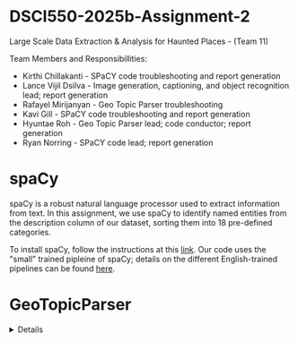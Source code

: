 # DSCI550-2025b-Assignment-2
Large Scale Data Extraction &amp; Analysis for Haunted Places - (Team 11) 

Team Members and Responsibillities: 
- Kirthi Chillakanti - SPaCY code troubleshooting and report generation
- Lance Vijil Dsilva - Image generation, captioning, and object recognition lead; report generation
- Rafayel Mirijanyan - Geo Topic Parser troubleshooting
- Kavi Gill - SPaCY code troubleshooting and report generation
- Hyuntae Roh - Geo Topic Parser lead; code conductor; report generation
- Ryan Norring - SPaCY code lead; report generation

# spaCy
spaCy is a robust natural language processor used to extract information from text. In this assignment, we use spaCy to identify named entities from the description column of our dataset, sorting them into 18 pre-defined categories. 

To install spaCy, follow the instructions at this [link](https://spacy.io/usage). Our code uses the "small" trained pipleine of spaCy; details on the different English-trained pipelines can be found [here](https://spacy.io/models/en#en_core_web_sm).


# GeoTopicParser
<details> 
Based on a Gazetteer, a dictionary for looking up the names/places and their corresponding latitudes and longitudes, the GeoTopicParser and runs a Named Entity Recognition(NER) modeling to produce the tag of location name, latitude and logitude. 

Before running the GeoTopicParser, you should activate lucene-geo-gazetteer first. Follow the instruction of this [readme](https://github.com/Hibis5946/geotopicparser-utils/blob/master/README_tika_geo_parser.txt)

Named Entity Recognition is powered by Apache OpenNLP. Download en-ner-location.bin, which is a file of pre-trained model. Place the .bin file at this directory(org/apache/tika/parser/geo/) so that Tika can use the pre-trained model. 

Now, we have geographical dictionary to look up and NER pre-trained model. 
Based on tika-app-2.6.0.jar and tika-parser-nlp-package-2.6.0.jar, we will extract the geographical tags from the .geot files. If you have not converted your text into .geot files, please do before running Tika. 

When you are ready, run the following code(one line) in your CMD:
```
java -classpath 'root/src/tika/tika-app-2.6.0':'root/src/tika/tika-parser-nlp-package-2.6.0.jar':'root/src/location-ner-model':'root/src/geotopic-mime' org.apache.tika.cli.TikaCLI -m
```

Refer to the following code block when you are running on jupyter notebook:
```
geot_files_dir = os.path.join(project_root, 'src', 'geotopic-mime') 
tika_app_jar = os.path.join(project_root, 'src', 'tika', 'tika-app-2.6.0.jar')
tika_nlp_jar = os.path.join(project_root, 'src', 'tika', 'tika-parser-nlp-package-2.6.0.jar')
ner_model_dir = os.path.join(project_root, 'src', 'location-ner-model')

classpath = f"{tika_app_jar}:{tika_nlp_jar}:{ner_model_dir}:{geot_files_dir}"
tika_cmd_base = [
    "java", "-classpath", classpath,
    "org.apache.tika.cli.TikaCLI", "-m"
]
```
<details/>


# Image Generation and Processing Pipeline
<details>
This document explains how to set up and use an AI pipeline involving image generation (Colab), captioning, and object detection (Docker).

## Setup Instructions

### Environment for Image Generation (Colab)

**Mount Google Drive**:

```python
from google.colab import drive
drive.mount('/content/drive')
```

**Set Up Caching**:

This stores model weights and dependencies on Drive, speeding up future runs.

```python
import os
os.environ["HF_HOME"] = "/content/drive/MyDrive/huggingface_cache"
```

---

## Docker Containers

### a. Image Captioning Container

**Build Docker Image**:

```bash
docker build -f Im2txtRestDockerfile -t uscdatascience/im2txt-rest-tika .
```

**Run Container**:

Replace `/path/to/your/images` with your image directory.

```bash
docker run --platform linux/amd64 -it -p 8765:8764 -v /path/to/your/images:/data uscdatascience/im2txt-rest-tika
```

### b. Object Detection Container

**Build Docker Image**:

```bash
docker build -f InceptionRestDockerfile -t uscdatascience/inception-rest-tika .
```

**Run Container**:

Replace `/path/to/your/images` with your image directory.

```bash
docker run --platform linux/amd64 -it -p 8766:8764 -v /path/to/your/images:/data uscdatascience/inception-rest-tika
```

---

## Serving Images via HTTP

Navigate to your image directory and run:

```bash
cd "/Users/yourname/Documents/Images"
python -m http.server 8000
```

Images will be accessible via:

```
http://localhost:8000/image_0.png
```

---

## Usage

### Running the Jupyter Notebook

1. Open `notebook.ipynb`.
2. Update paths (TSV file, images directory, etc.).
3. Run cells sequentially:
   - Reads TSV file.
   - Calls captioning and object detection APIs.
   - Adds results to DataFrame.
   - Saves DataFrame as a TSV file.

---

## API Endpoints

### Captioning Endpoint

```
http://localhost:8765/inception/v3/caption/image?url=<image_url>&beam_size=3&max_caption_length=30
```

### Object Detection Endpoint

```
http://localhost:8766/inception/v4/classify/image?url=<image_url>&topn=2&min_confidence=0.03
```

Replace `<image_url>` with your image URL, for example:

```
http://host.docker.internal:8000/image_0.png
```

---

## Pipeline Overview

### Image Generation
- Uses Stable Diffusion on Colab Pro.
- Checkpointing allows resuming from the last processed image.

### Image Captioning
- Docker container runs a captioning model.
- Selects captions based on highest confidence.

### Object Detection
- Docker container runs an Inception-based detection model.
- Extracts detected object names.

### Integration
- Local HTTP server makes images accessible.
- API responses processed in Jupyter Notebook.

---

## Real-World Relevance
- **Scalability:** Dependency caching and checkpointing for large-scale tasks.
- **Deployment:** Docker and API integrations reflecting modern industry practices.
- **Efficiency:** Optimized workflows for cost and downtime reduction.
- **Evaluation:** Comparing AI models for practical insights (media, advertising, surveillance).

---

## Troubleshooting

### Service Connection Issues
- Verify container status: `docker ps`
- Ensure correct port mapping and running HTTP server.

### File Access
- Confirm Docker volume mounting.

### API Endpoint Verification
- Inspect container logs to verify correct API endpoints.

### Authentication and Permissions
- Check Google Drive mounting (for Colab).
- Verify file permissions.

<details/>

